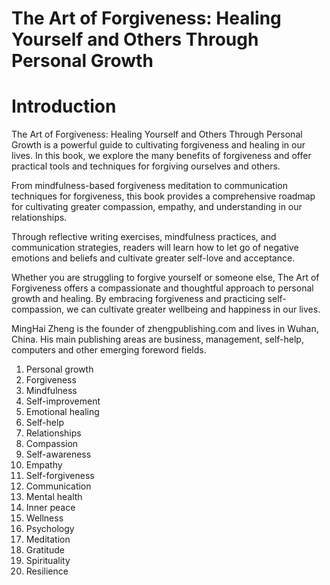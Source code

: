# The Art of Forgiveness: Healing Yourself and Others Through Personal Growth

# Introduction

The Art of Forgiveness: Healing Yourself and Others Through Personal Growth is a powerful guide to cultivating forgiveness and healing in our lives. In this book, we explore the many benefits of forgiveness and offer practical tools and techniques for forgiving ourselves and others.

From mindfulness-based forgiveness meditation to communication techniques for forgiveness, this book provides a comprehensive roadmap for cultivating greater compassion, empathy, and understanding in our relationships.

Through reflective writing exercises, mindfulness practices, and communication strategies, readers will learn how to let go of negative emotions and beliefs and cultivate greater self-love and acceptance.

Whether you are struggling to forgive yourself or someone else, The Art of Forgiveness offers a compassionate and thoughtful approach to personal growth and healing. By embracing forgiveness and practicing self-compassion, we can cultivate greater wellbeing and happiness in our lives.

MingHai Zheng is the founder of zhengpublishing.com and lives in Wuhan, China. His main publishing areas are business, management, self-help, computers and other emerging foreword fields.



1. Personal growth
2. Forgiveness
3. Mindfulness
4. Self-improvement
5. Emotional healing
6. Self-help
7. Relationships
8. Compassion
9. Self-awareness
10. Empathy
11. Self-forgiveness
12. Communication
13. Mental health
14. Inner peace
15. Wellness
16. Psychology
17. Meditation
18. Gratitude
19. Spirituality
20. Resilience

